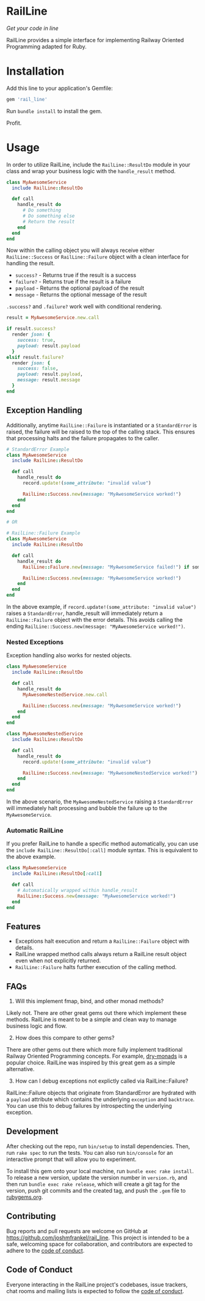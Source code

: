 # RailLine

_Get your code in line_

RailLine provides a simple interface for implementing Railway Oriented Programming adapted for Ruby.

# Installation

Add this line to your application's Gemfile:

```ruby
gem 'rail_line'
```

Run `bundle install` to install the gem.

Profit.

# Usage

In order to utilize RailLine, include the `RailLine::ResultDo` module in your class and wrap your business logic with the `handle_result` method.

```ruby
class MyAwesomeService
  include RailLine::ResultDo

  def call
    handle_result do
      # Do something
      # Do something else
      # Return the result
    end
  end
end
```

Now within the calling object you will always receive either `RailLine::Success` or `RailLine::Failure` object with a clean interface for handling the result.

- `success?` - Returns true if the result is a success
- `failure?` - Returns true if the result is a failure
- `payload` - Returns the optional payload of the result
- `message` - Returns the optional message of the result

`.success?` and `.failure?` work well with conditional rendering.

```ruby
result = MyAwesomeService.new.call

if result.success?
  render json: {
    success: true,
    payload: result.payload
  }
elsif result.failure?
  render json: {
    success: false,
    payload: result.payload,
    message: result.message
  }
end
```

## Exception Handling

Additionally, anytime `RailLine::Failure` is instantiated or a `StandardError` is raised, the failure will be raised to the top of the calling stack. This ensures that processing halts and the failure propagates to the caller.

```ruby
# StandardError Example
class MyAwesomeService
  include RailLine::ResultDo

  def call
    handle_result do
      record.update!(some_attribute: "invalid value")

      RailLine::Success.new(message: "MyAwesomeService worked!")
    end
  end
end

# OR

# RailLine::Failure Example
class MyAwesomeService
  include RailLine::ResultDo

  def call
    handle_result do
      RailLine::Failure.new(message: "MyAwesomeService failed!") if some_failure_condition

      RailLine::Success.new(message: "MyAwesomeService worked!")
    end
  end
end
```

In the above example, if `record.update!(some_attribute: "invalid value")` raises a `StandardError`, handle_result will immediately return a `RailLine::Failure` object with the error details. This avoids calling the ending `RailLine::Success.new(message: "MyAwesomeService worked!")`.

### Nested Exceptions

Exception handling also works for nested objects.

```ruby
class MyAwesomeService
  include RailLine::ResultDo

  def call
    handle_result do
      MyAwesomeNestedService.new.call

      RailLine::Success.new(message: "MyAwesomeService worked!")
    end
  end
end

class MyAwesomeNestedService
  include RailLine::ResultDo

  def call
    handle_result do
      record.update!(some_attribute: "invalid value")

      RailLine::Success.new(message: "MyAwesomeNestedService worked!")
    end
  end
end
```

In the above scenario, the `MyAwesomeNestedService` raising a `StandardError` will immediately halt processing and bubble the failure up to the `MyAwesomeService`.

### Automatic RailLine

If you prefer RailLine to handle a specific method automatically, you can use the `include RailLine::ResultDo[:call]` module syntax. This is equivalent to the above example.

```ruby
class MyAwesomeService
  include RailLine::ResultDo[:call]

  def call
    # Automatically wrapped within handle_result
    RailLine::Success.new(message: "MyAwesomeService worked!")
  end
end
```

## Features

- Exceptions halt execution and return a `RailLine::Failure` object with details.
- RailLine wrapped method calls always return a RailLine result object even when not explicitly returned.
- `RailLine::Failure` halts further execution of the calling method.

## FAQs

1. Will this implement fmap, bind, and other monad methods?

Likely not. There are other great gems out there which implement these methods. RailLine is meant to be a simple and clean way to manage business logic and flow.

2. How does this compare to other gems?

There are other gems out there which more fully implement traditional Railway Oriented Programming concepts. For example, [dry-monads](https://github.com/dry-rb/dry-monads) is a popular choice. RailLine was inspired by this great gem as a simple alternative.

3. How can I debug exceptions not explictly called via RailLine::Failure?

RailLine::Failure objects that originate from StandardError are hydrated with a `payload` attribute which contains the underlying `exception` and `backtrace`. You can use this to debug failures by introspecting the underlying exception.

## Development

After checking out the repo, run `bin/setup` to install dependencies. Then, run `rake spec` to run the tests. You can also run `bin/console` for an interactive prompt that will allow you to experiment.

To install this gem onto your local machine, run `bundle exec rake install`. To release a new version, update the version number in `version.rb`, and then run `bundle exec rake release`, which will create a git tag for the version, push git commits and the created tag, and push the `.gem` file to [rubygems.org](https://rubygems.org).

## Contributing

Bug reports and pull requests are welcome on GitHub at https://github.com/joshmfrankel/rail_line. This project is intended to be a safe, welcoming space for collaboration, and contributors are expected to adhere to the [code of conduct](https://github.com/joshmfrankel/rail_line/blob/main/CODE_OF_CONDUCT.md).

## Code of Conduct

Everyone interacting in the RailLine project's codebases, issue trackers, chat rooms and mailing lists is expected to follow the [code of conduct](https://github.com/joshmfrankel/rail_line/blob/main/CODE_OF_CONDUCT.md).
